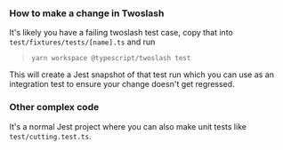 ### How to make a change in Twoslash

It's likely you have a failing twoslash test case, copy that into `test/fixtures/tests/[name].ts` and run

> `yarn workspace @typescript/twoslash test`

This will create a Jest snapshot of that test run which you can use as an integration test to ensure your change doesn't get regressed.

### Other complex code

It's a normal Jest project where you can also make unit tests like `test/cutting.test.ts`.
